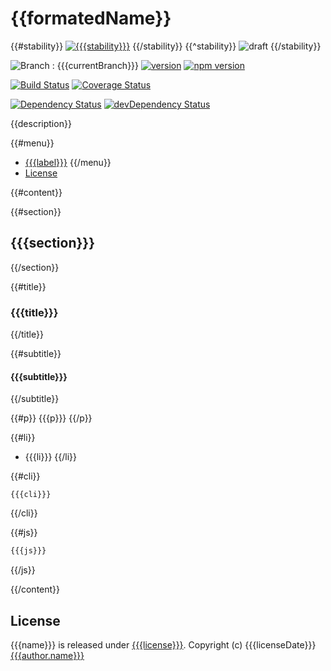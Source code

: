 {{formatedName}}
================

{{#stability}}
[![{{{stability}}}](http://badges.github.io/stability-badges/dist/{{{stability}}}.svg)](http://github.com/badges/stability-badges)
{{/stability}}
{{^stability}}
![draft](https://img.shields.io/badge/stability-draft-lightgrey.svg?style=flat-square)
{{/stability}}

![Branch : {{{currentBranch}}}](https://img.shields.io/badge/Branch-{{{currentBranch}}}-blue.svg)
[![version](https://img.shields.io/badge/version-{{{version}}}-blue.svg)]({{{homepage}}})
[![npm version](https://badge.fury.io/js/{{{name}}}.svg)](https://badge.fury.io/js/{{{furyName}}})

[![Build Status](https://travis-ci.org/{{{author.login.github}}}/{{{unscopedName}}}.svg?branch={{{currentBranch}}})](https://travis-ci.org/{{{author.login.github}}}/{{{unscopedName}}})
[![Coverage Status](https://coveralls.io/repos/{{{author.login.github}}}/{{{unscopedName}}}/badge.svg?branch={{{currentBranch}}}&service=github)](https://coveralls.io/github/{{{author.login.github}}}/{{{unscopedName}}}?branch={{{currentBranch}}})

[![Dependency Status](https://david-dm.org/{{{author.login.github}}}/{{{unscopedName}}}.svg)](https://david-dm.org/{{{author.login.github}}}/{{{unscopedName}}})
[![devDependency Status](https://david-dm.org/{{{author.login.github}}}/{{{unscopedName}}}/dev-status.svg)](https://david-dm.org/{{{author.login.github}}}/{{{unscopedName}}}#info=devDependencies)

{{description}}

{{#menu}}
+ [{{{label}}}](#{{{anchor}}})
{{/menu}}
+ [License](#license)

{{#content}}

{{#section}}
## {{{section}}}
{{/section}}

{{#title}}
### {{{title}}}
{{/title}}

{{#subtitle}}
#### {{{subtitle}}}
{{/subtitle}}

{{#p}}
{{{p}}}
{{/p}}

{{#li}}
+ {{{li}}}
{{/li}}

{{#cli}}
```
{{{cli}}}
```
{{/cli}}

{{#js}}
```javascript
{{{js}}}
```
{{/js}}

{{/content}}

## License

{{{name}}} is released under [{{{license}}}]({{{licenseUrl}}}). 
Copyright (c) {{{licenseDate}}} [{{{author.name}}}]({{{author.github}}})